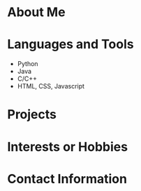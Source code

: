# About Me
# Languages and Tools
- Python
- Java
- C/C++
- HTML, CSS, Javascript
# Projects
# Interests or Hobbies
# Contact Information
